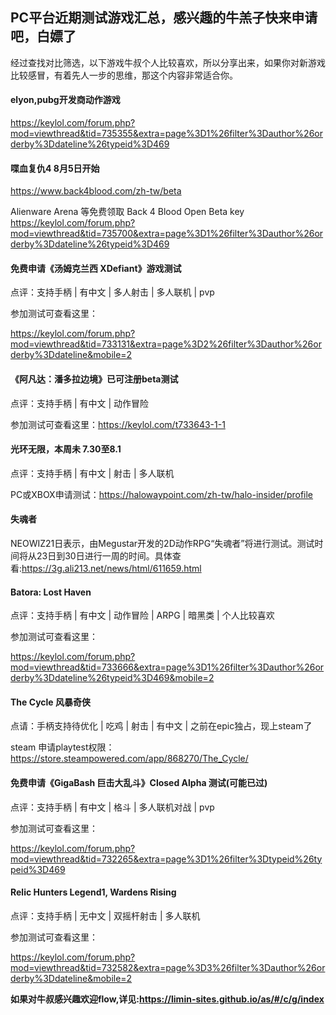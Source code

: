 ## PC平台近期测试游戏汇总，感兴趣的牛羔子快来申请吧，白嫖了

经过查找对比筛选，以下游戏牛叔个人比较喜欢，所以分享出来，如果你对新游戏比较感冒，有着先人一步的思维，那这个内容非常适合你。

#### elyon,pubg开发商动作游戏

https://keylol.com/forum.php?mod=viewthread&tid=735355&extra=page%3D1%26filter%3Dauthor%26orderby%3Ddateline%26typeid%3D469

#### 喋血复仇4 8月5日开始

https://www.back4blood.com/zh-tw/beta

Alienware Arena 等免费领取 Back 4 Blood Open Beta key 
https://keylol.com/forum.php?mod=viewthread&tid=735700&extra=page%3D1%26filter%3Dauthor%26orderby%3Ddateline%26typeid%3D469

#### 免费申请《汤姆克兰西 XDefiant》游戏测试

点评：支持手柄 | 有中文 | 多人射击 | 多人联机 | pvp

参加测试可查看这里：

https://keylol.com/forum.php?mod=viewthread&tid=733131&extra=page%3D2%26filter%3Dauthor%26orderby%3Ddateline&mobile=2

#### 《阿凡达：潘多拉边境》已可注册beta测试

点评：支持手柄 | 有中文 | 动作冒险

参加测试可查看这里：https://keylol.com/t733643-1-1

#### 光环无限，本周未 7.30至8.1

点评：支持手柄 | 有中文 | 射击 | 多人联机

PC或XBOX申请测试：https://halowaypoint.com/zh-tw/halo-insider/profile

#### 失魂者

NEOWIZ21日表示，由Megustar开发的2D动作RPG“失魂者”将进行测试。测试时间将从23日到30日进行一周的时间。具体查看:https://3g.ali213.net/news/html/611659.html

#### Batora: Lost Haven

点评：支持手柄 | 有中文 | 动作冒险 | ARPG | 暗黑类 | 个人比较喜欢

参加测试可查看这里：

https://keylol.com/forum.php?mod=viewthread&tid=733666&extra=page%3D1%26filter%3Dauthor%26orderby%3Ddateline%26typeid%3D469&mobile=2

#### The Cycle 风暴奇侠

点请：手柄支持待优化 | 吃鸡 | 射击 | 有中文 | 之前在epic独占，现上steam了

steam 申请playtest权限：
https://store.steampowered.com/app/868270/The_Cycle/



#### 免费申请《GigaBash 巨击大乱斗》Closed Alpha 测试(可能已过)

点评：支持手柄 | 有中文 | 格斗 | 多人联机对战 | pvp

参加测试可查看这里：

https://keylol.com/forum.php?mod=viewthread&tid=732265&extra=page%3D1%26filter%3Dtypeid%26typeid%3D469

#### Relic Hunters Legend1, Wardens Rising

点评：支持手柄 | 无中文 | 双摇杆射击 | 多人联机

参加测试可查看这里：

https://keylol.com/forum.php?mod=viewthread&tid=732582&extra=page%3D3%26filter%3Dauthor%26orderby%3Ddateline&mobile=2




**如果对牛叔感兴趣欢迎flow,详见:https://limin-sites.github.io/as/#/c/g/index**

<!-- 

## 素材

![微信公号二维码图片](https://limin-sites.github.io/as/assets/my-img/weixin-qr.png)
![sqn-brand](https://limin-sites.github.io/as/assets/my-img/sqn-brand.jpg)
![sqn-brand2](https://limin-sites.github.io/as/assets/my-img/sqn-brnad2.png)
![sqn-brand0](https://limin-sites.github.io/as/assets/my-img/sqn-brand0.png) -->
